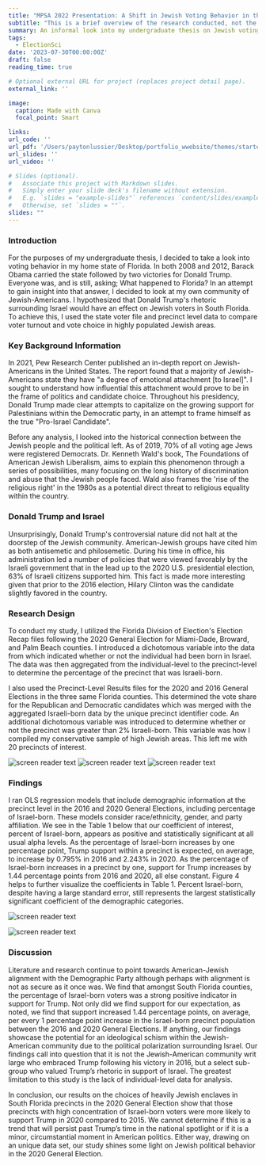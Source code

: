 ```yaml
---
title: "MPSA 2022 Presentation: A Shift in Jewish Voting Behavior in the 2020 Presidential Election"
subtitle: "This is a brief overview of the research conducted, not the completed paper."
summary: An informal look into my undergraduate thesis on Jewish voting behavior, specifically relating to Jewish voters and Donald Trump's rhetoric.
tags:
  - ElectionSci
date: '2023-07-30T00:00:00Z'
draft: false
reading_time: true

# Optional external URL for project (replaces project detail page).
external_link: ''

image:
  caption: Made with Canva
  focal_point: Smart

links:
url_code: ''
url_pdf: '/Users/paytonlussier/Desktop/portfolio_wwebsite/themes/starter-hugo-academic/static/uploads/Lussier_Thesis_2022 copy.pdf'
url_slides: ''
url_video: ''

# Slides (optional).
#   Associate this project with Markdown slides.
#   Simply enter your slide deck's filename without extension.
#   E.g. `slides = "example-slides"` references `content/slides/example-slides.md`.
#   Otherwise, set `slides = ""`.
slides: ""
---
```


### **Introduction**

For the purposes of my undergraduate thesis, I decided to take a look into voting behavior in my home state of Florida. In both 2008 and 2012, Barack Obama carried the state followed by two victories for Donald Trump. Everyone was, and is still, asking; What happened to Florida? In an attempt to gain insight into that answer, I decided to look at my own community of Jewish-Americans. I hypothesized that Donald Trump's rhetoric surrounding Israel would have an effect on Jewish voters in South Florida. To achieve this, I used the state voter file and precinct level data to compare voter turnout and vote choice in highly populated Jewish areas. 

### **Key Background Information**

In 2021, Pew Research Center published an in-depth report on Jewish-Americans in the United States. The report found that a majority of Jewish-Americans state they have "a degree of emotional attachment [to Israel]". I sought to understand how influential this attachment would prove to be in the frame of politics and candidate choice. Throughout his presidency, Donald Trump made clear attempts to capitalize on the growing support for Palestinians within the Democratic party, in an attempt to frame himself as the true "Pro-Israel Candidate".

Before any analysis, I looked into the historical connection between the Jewish people and the political left. As of 2019, 70% of all voting age Jews were registered Democrats. Dr. Kenneth Wald's book, The Foundations of American Jewish Liberalism, aims to explain this phenomenon through a series of possibilities, many focusing on the long history of discrimination and abuse that the Jewish people faced. Wald also frames the 'rise of the religious right' in the 1980s as a potential direct threat to religious equality within the country. 

### **Donald Trump and Israel**

Unsurprisingly, Donald Trump's controversial nature did not halt at the doorstep of the Jewish community. American-Jewish groups have cited him as both antisemetic and philosemetic. During his time in office, his administration led a number of policies that were viewed favorably by the Israeli government that in the lead up to the 2020 U.S. presidential election, 63% of Israeli citizens supported him. This fact is made more interesting given that prior to the 2016 election, Hilary Clinton was the candidate slightly favored in the country.

### **Research Design** 
To conduct my study, I utilized the Florida Division of Election's Election Recap files following the 2020 General Election for Miami-Dade, Broward, and Palm Beach counties. I introduced a dichotomous variable into the data from which indicated whether or not the individual had been born in Israel. The data was then aggregated from the individual-level to the precinct-level to determine the percentage of the precinct that was Israeli-born. 

I also used the Precinct-Level Results files for the 2020 and 2016 General Elections in the three same Florida counties. This determined the vote share for the Republican and Democratic candidates which was merged with the aggregated Israeli-born data by the unique precinct identifier code. An additional dichotomous variable was introduced to determine whether or not the precinct was greater than 2% Israeli-born. This variable was how I compiled my conservative sample of high Jewish areas. This left me with 20 precincts of interest. 

![screen reader text](Miami.png "Figure 1: Israel-born Precincts > 2% (Miami-Dade County)")
![screen reader text](Broward.png "Figure 2: Israel-born Precincts > 2% (Broward County)")
![screen reader text](Palmbeach.png "Figure 3: Israel-born Precincts > 2% (Palm Beach County)") 

### **Findings** 
I ran OLS regression models that include demographic information at the precinct level in the 2016 and 2020 General Elections, including percentage of Israel-born. These models consider race/ethnicity, gender, and party affiliation. We see in the Table 1 below that our coefficient of interest, percent of Israel-born, appears as positive and statistically significant at all usual alpha levels. As the percentage of Israel-born increases by one percentage point, Trump support within a precinct is expected, on average, to increase by 0.795% in 2016 and 2.243% in 2020. As the percentage of Israel-born increases in a precinct by one, support for Trump increases by 1.44 percentage points from 2016 and 2020, all else constant. Figure 4 helps to further visualize the coefficients in Table 1. Percent Israel-born, despite having a large standard error, still represents the largest statistically significant coefficient of the demographic categories.

![screen reader text](regression.png "Table 1: Percent Support Trump, Precinct-Level") 

![screen reader text](coefficients.png "Figure 4: Coefficients for Change in Trump Support ")

### **Discussion** 
Literature and research continue to point towards American-Jewish alignment with the Demographic Party although perhaps with alignment is not as secure as it once was. We find that amongst South Florida counties, the percentage of Israel-born voters was a strong positive indicator in support for Trump. Not only did we find support for our expectation, as noted, we find that support increased 1.44 percentage points, on average, per every 1 percentage point increase in the Israel-born precinct population between the 2016 and 2020 General Elections. If anything, our findings showcase the potential for an ideological schism within the Jewish-American community due to the political polarization surrounding Israel. Our findings call into question that it is not the Jewish-American community writ large who embraced Trump following his victory in 2016, but a select sub-group who valued Trump’s rhetoric in support of Israel. The greatest limitation to this study is the lack of individual-level data for analysis. 

In conclusion, our results on the choices of heavily Jewish enclaves in South Florida precincts in the 2020 General Election show that those precincts with high concentration of Israel-born voters were more likely to support Trump in 2020 compared to 2015. We cannot determine if this is a trend that will persist past Trump’s time in the national spotlight or if it is a minor, circumstantial moment in American politics. Either way, drawing on an unique data set, our study shines some light on Jewish political behavior in the 2020 General Election.
